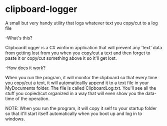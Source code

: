 # clipboard-logger
A small but very handy utility that logs whatever text you copy/cut to a log file

-What's this?

ClipboardLogger is a C# winform application that will prevent any 'text' data from getting lost from you
when you copy/cut a text and then forget to paste it or copy/cut something above it so it'll get lost.

-How does it work? 

When you run the program, it will monitor the clipboard so that every time you copy/cut a text, it will automaticallly append it to a text file in your MyDocuments folder. The file is called ClipboardLog.txt. You'll see all the stuff you copied/cut organized in a way that will even show you the data-time of the operation.

NOTE: When you run the program, it will copy it self to your startup folder so that it'll start itself automatically when you
boot up and log in to windows.
